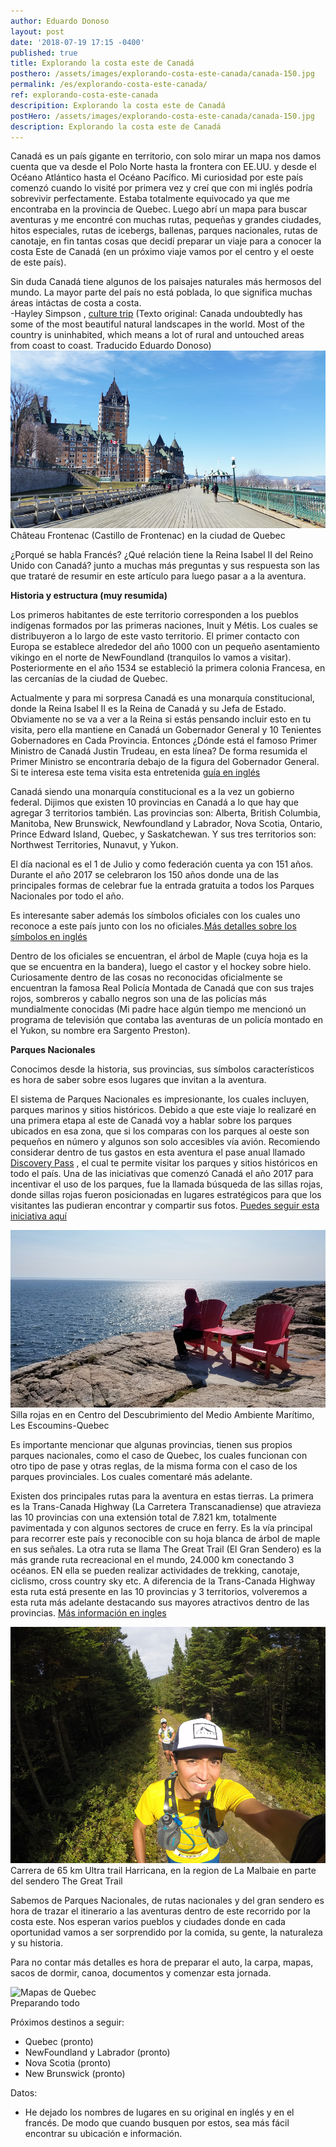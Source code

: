 ```yaml
---
author: Eduardo Donoso
layout: post
date: '2018-07-19 17:15 -0400'
published: true
title: Explorando la costa este de Canadá
posthero: /assets/images/explorando-costa-este-canada/canada-150.jpg
permalink: /es/explorando-costa-este-canada/
ref: explorando-costa-este-canada
descripition: Explorando la costa este de Canadá
postHero: /assets/images/explorando-costa-este-canada/canada-150.jpg
description: Explorando la costa este de Canadá
---
```



Canadá es un país gigante en territorio, con solo mirar un mapa nos damos cuenta que va desde el Polo Norte hasta la frontera con EE.UU. y desde el Océano Atlántico hasta el Océano Pacífico. Mi curiosidad por este país comenzó cuando lo visité por primera vez y creí que con mi inglés podría sobrevivir perfectamente. 
Estaba totalmente equivocado ya que me encontraba en la provincia de Quebec. Luego abrí un mapa para buscar aventuras y me encontré con muchas rutas, pequeñas y grandes ciudades, hitos especiales, rutas de icebergs, ballenas, parques nacionales, rutas de canotaje, en fin tantas cosas que decidí preparar un viaje para a conocer la costa Este de Canadá (en un próximo viaje vamos por el centro y el oeste de este país).

<div class="quote">Sin duda Canadá tiene algunos de los paisajes naturales más hermosos del mundo. La mayor parte del país no está poblada, lo que significa muchas áreas intáctas de costa a costa.</div>
<div class="caption"> -Hayley Simpson
, <a href="https://theculturetrip.com/north-america/canada/articles/why-everyone-should-visit-canada-at-least-once-in-their-lifetime/" title="Why Everyone Should Visit Canada at Least Once in Their Lifetime" target="_blank">culture trip</a> (Texto original: Canada undoubtedly has some of the most beautiful natural landscapes in the world. Most of the country is uninhabited, which means a lot of rural and untouched areas from coast to coast. Traducido Eduardo Donoso)</div>

<img src="/assets/images/explorando-costa-este-canada/chateau_frontenac.jpg" alt="Château Frontenac (Castillo de Frontenac) en la ciudad de Quebec.">
<div class="caption">Château Frontenac (Castillo de Frontenac) en la ciudad de Quebec</div>

¿Porqué se habla Francés? ¿Qué relación tiene la Reina Isabel II del Reino Unido con Canadá? junto a muchas más preguntas y sus respuesta son las que trataré de resumir en este artículo para luego pasar a a la aventura.



**Historia y estructura (muy resumida)**

Los primeros habitantes de este territorio corresponden a los pueblos indígenas formados por las primeras naciones, Inuit y Métis. Los cuales se distribuyeron a lo largo de este vasto territorio. El primer contacto con Europa se establece alrededor del año 1000 con un pequeño asentamiento vikingo en el norte de NewFoundland (tranquilos lo vamos a visitar). Posteriormente en el año 1534 se estableció la primera colonia Francesa, en las cercanías de la ciudad de Quebec.

Actualmente y para mi sorpresa Canadá es una monarquía constitucional, donde la Reina Isabel II es la Reina de Canadá y su Jefa de Estado. Obviamente no se va a ver a la Reina si estás pensando incluir esto en tu visita, pero ella mantiene en Canadá un Gobernador General y 10 Tenientes Gobernadores en Cada Provincia.
Entonces ¿Dónde está el famoso Primer Ministro de Canadá Justin Trudeau, en esta línea?  De forma resumida el Primer Ministro se encontraría debajo de la figura del Gobernador General. Si te interesa este tema visita esta entretenida <a href="https://bdp.parl.ca/About/Parliament/senatoreugeneforsey/inside_view/puzzle-e.html" title="guía en inglés." target="_blank">guía en inglés</a>

Canadá siendo una monarquía constitucional es a la vez un gobierno federal. Dijimos que existen 10 provincias en Canadá a lo que hay que agregar 3 territorios también. Las provincias son: Alberta, British Columbia, Manitoba, New Brunswick, Newfoundland y Labrador, Nova Scotia, Ontario, Prince Edward Island, Quebec, y Saskatchewan. Y sus tres territorios son: Northwest Territories, Nunavut, y Yukon.


El día nacional es el 1 de Julio y como federación cuenta ya con 151 años. Durante el año 2017 se celebraron los 150 años donde una de las principales formas de celebrar fue la entrada gratuita a todos los Parques Nacionales por todo el año.

Es interesante saber además los símbolos oficiales con los cuales uno reconoce a este país junto con los no oficiales.<a href="http://publications.gc.ca/collections/collection_2016/pch/S2-211-2002-1-eng.pdf" title="Más detalles sobre los símbolos en inglés" target="_blank">Más detalles sobre los símbolos en inglés</a>

Dentro de los oficiales se encuentran, el árbol de Maple (cuya hoja es la que se encuentra en la bandera), luego el castor y el hockey sobre hielo. Curiosamente dentro de las cosas no reconocidas oficialmente se encuentran la famosa Real Policía Montada de Canadá que con sus trajes rojos, sombreros y caballo negros son una de las policías más mundialmente conocidas (Mi padre hace algún tiempo me mencionó un programa de televisión que contaba las aventuras de un policía montado en el Yukon, su nombre era Sargento Preston).

**Parques Nacionales**

Conocimos desde la historia, sus provincias, sus símbolos característicos es hora de saber sobre esos lugares que invitan a la aventura.

El sistema de Parques Nacionales es impresionante, los cuales incluyen, parques marinos y sitios históricos. Debido a que este viaje lo realizaré en una primera etapa al este de Canadá voy a hablar sobre los parques ubicados en esa zona, que si los comparas con los parques al oeste son pequeños en número y algunos son solo accesibles vía avión.
Recomiendo considerar dentro de tus gastos en esta aventura el pase anual llamado <a href="https://www.pc.gc.ca/en/voyage-travel/admission" title="Discovery Pass" target="_blank">Discovery Pass</a> , el cual te permite visitar los parques y sitios históricos en todo el país. Una de las iniciativas que comenzó Canadá el año 2017 para incentivar el uso de los parques, fue la llamada búsqueda de las sillas rojas, donde sillas rojas fueron posicionadas en lugares estratégicos para que los visitantes las pudieran encontrar y compartir sus fotos. <a href="https://www.pc.gc.ca/en/voyage-travel/chaises-chairs" title="Puedes seguir esta iniciativa aquí" target="_blank">Puedes seguir esta iniciativa aquí</a>

<img src="/assets/images/explorando-costa-este-canada/Red_chairs_les_ecoumins.jpg" alt="Sillas rojas Les Escoumins Quebec">
<div class="caption">Silla rojas en en Centro del Descubrimiento del Medio Ambiente Marítimo, Les Escoumins-Quebec</div>

Es importante mencionar que algunas provincias, tienen sus propios parques nacionales, como el caso de Quebec, los cuales funcionan con otro tipo de pase y otras reglas, de la misma forma con el caso de los parques provinciales. Los cuales comentaré más adelante.

Existen dos principales rutas para la aventura en estas tierras. La primera es la Trans-Canada Highway (La Carretera Transcanadiense) que atravieza las 10 provincias con una extensión total de 7.821 km, totalmente pavimentada y con algunos sectores de cruce en ferry. Es la vía principal para recorrer este país y reconocible con su hoja blanca de árbol de maple en sus señales. 
La otra ruta se llama The Great Trail (El Gran Sendero) es la más grande ruta recreacional en el mundo, 24.000 km conectando 3 océanos. EN ella se pueden realizar actividades de trekking, canotaje, ciclismo, cross country sky etc. A diferencia de la Trans-Canada Highway esta ruta está presente en las 10 provincias y 3 territorios, volveremos a esta ruta más adelante destacando sus mayores atractivos dentro de las provincias. <a href="https://thegreattrail.ca/" title="Más información en ingles." target="_blank">Más información en ingles</a>

<img src="/assets/images/explorando-costa-este-canada/uthc65k.jpg" alt="Carrera de 65 km Ultra trail Harricana, en la region de La Malbaie en parte del sendero The Great Trail">
<div class="caption">Carrera de 65 km Ultra trail Harricana, en la region de La Malbaie en parte del sendero The Great Trail</div>

Sabemos de Parques Nacionales, de rutas nacionales y del gran sendero es hora de trazar el itinerario a las aventuras dentro de este recorrido por la costa este. Nos esperan varios pueblos y ciudades donde en cada oportunidad vamos a ser sorprendido por la comida, su gente, la naturaleza y su historia.

Para no contar más detalles es hora de preparar el auto, la carpa, mapas, sacos de dormir, canoa, documentos y comenzar esta jornada.

<img src="/assets/images/explorando-costa-este-canada/mapas-quebec.jpg" alt="Mapas de Quebec">
<div class="caption">Preparando todo</div>

Próximos destinos a seguir:
- Quebec (pronto)
- NewFoundland y Labrador (pronto)
- Nova Scotia (pronto)
- New Brunswick (pronto)


Datos:
- He dejado los nombres de lugares en su original en inglés y en el francés. De modo que cuando busquen por estos, sea más fácil encontrar su ubicación e información.
